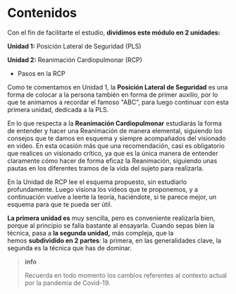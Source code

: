 # Contenidos

Con el fin de facilitarte el estudio, **dividimos este módulo en 2 unidades:**

**Unidad 1:** Posición Lateral de Seguridad (PLS)

**Unidad 2:** Reanimación Cardiopulmonar (RCP)

* Pasos en la RCP

Como te comentamos en Unidad 1, la **Posición Lateral de Seguridad** es una forma de colocar a la persona también en forma de primer auxilio, por lo que te animamos a recordar el famoso "ABC”, para luego continuar con esta primera unidad, dedicada a la PLS.

En lo que respecta a la **Reanimación Cardiopulmonar** estudiarás la forma de entender y hacer una Reanimación de manera elemental, siguiendo los consejos que te damos en esquema y siempre acompañados del visionado en video. En esta ocasión más que una recomendación, casi es obligatorio que realices un visionado crítico, ya que es la única manera de entender claramente cómo hacer de forma eficaz la Reanimación, siguiendo unas pautas en los diferentes tramos de la vida del sujeto para realizarla.

En la Unidad de RCP lee el esquema propuesto, sin estudiarlo profundamente. Luego visiona los videos que te proponemos, y a continuación vuelve a leerte la teoría, haciéndote, si te parece mejor, un esquema para que te pueda ser útil.

**La primera unidad es** muy sencilla, pero es conveniente realizarla bien, porque al principio se falla bastante al ensayarla. Cuando sepas bien la técnica, pasa a **la segunda unidad,** más compleja, que la hemos **subdividido en 2 partes**: la primera, en las generalidades clave, la segunda es la técnica que has de dominar.

>**info**
>
>Recuerda en todo momento los cambios referentes al contexto actual por la pandemia de Covid-19.
